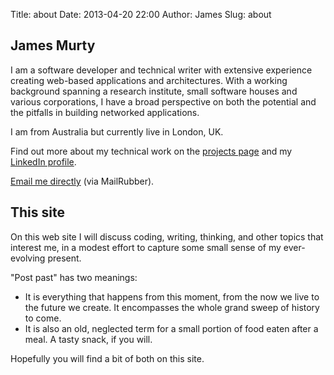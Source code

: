 Title: about
Date: 2013-04-20 22:00
Author: James
Slug: about

## James Murty

I am a software developer and technical writer with extensive experience
creating web-based applications and architectures. With a working background
spanning a research institute, small software houses and various corporations,
I have a broad perspective on both the potential and the pitfalls in building
networked applications.

I am from Australia but currently live in London, UK.

Find out more about my technical work on the [projects page][projects] and my
[LinkedIn profile][linkedin].

[Email me directly][] (via MailRubber).

## This site

On this web site I will discuss coding, writing, thinking, and other topics
that interest me, in a modest effort to capture some small sense of my
ever-evolving present.

"Post past" has two meanings:

-   It is everything that happens from this moment, from the now we live
    to the future we create. It encompasses the whole grand sweep of
    history to come.
-   It is also an old, neglected term for a small portion of food eaten
    after a meal. A tasty snack, if you will.

Hopefully you will find a bit of both on this site.

  [projects]: /projects
  [get in touch]: /contact
  [linkedin]: http://www.linkedin.com/in/jamesmurty
  [Email me directly]: http://www.mailrubber.me/7UXtnxYQ
